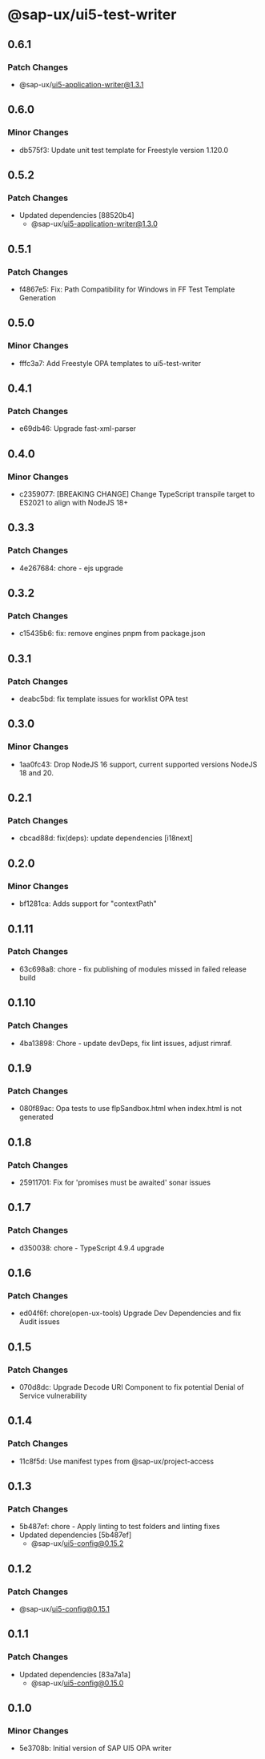 # @sap-ux/ui5-test-writer

## 0.6.1

### Patch Changes

-   @sap-ux/ui5-application-writer@1.3.1

## 0.6.0

### Minor Changes

-   db575f3: Update unit test template for Freestyle version 1.120.0

## 0.5.2

### Patch Changes

-   Updated dependencies [88520b4]
    -   @sap-ux/ui5-application-writer@1.3.0

## 0.5.1

### Patch Changes

-   f4867e5: Fix: Path Compatibility for Windows in FF Test Template Generation

## 0.5.0

### Minor Changes

-   fffc3a7: Add Freestyle OPA templates to ui5-test-writer

## 0.4.1

### Patch Changes

-   e69db46: Upgrade fast-xml-parser

## 0.4.0

### Minor Changes

-   c2359077: [BREAKING CHANGE] Change TypeScript transpile target to ES2021 to align with NodeJS 18+

## 0.3.3

### Patch Changes

-   4e267684: chore - ejs upgrade

## 0.3.2

### Patch Changes

-   c15435b6: fix: remove engines pnpm from package.json

## 0.3.1

### Patch Changes

-   deabc5bd: fix template issues for worklist OPA test

## 0.3.0

### Minor Changes

-   1aa0fc43: Drop NodeJS 16 support, current supported versions NodeJS 18 and 20.

## 0.2.1

### Patch Changes

-   cbcad88d: fix(deps): update dependencies [i18next]

## 0.2.0

### Minor Changes

-   bf1281ca: Adds support for "contextPath"

## 0.1.11

### Patch Changes

-   63c698a8: chore - fix publishing of modules missed in failed release build

## 0.1.10

### Patch Changes

-   4ba13898: Chore - update devDeps, fix lint issues, adjust rimraf.

## 0.1.9

### Patch Changes

-   080f89ac: Opa tests to use flpSandbox.html when index.html is not generated

## 0.1.8

### Patch Changes

-   25911701: Fix for 'promises must be awaited' sonar issues

## 0.1.7

### Patch Changes

-   d350038: chore - TypeScript 4.9.4 upgrade

## 0.1.6

### Patch Changes

-   ed04f6f: chore(open-ux-tools) Upgrade Dev Dependencies and fix Audit issues

## 0.1.5

### Patch Changes

-   070d8dc: Upgrade Decode URI Component to fix potential Denial of Service vulnerability

## 0.1.4

### Patch Changes

-   11c8f5d: Use manifest types from @sap-ux/project-access

## 0.1.3

### Patch Changes

-   5b487ef: chore - Apply linting to test folders and linting fixes
-   Updated dependencies [5b487ef]
    -   @sap-ux/ui5-config@0.15.2

## 0.1.2

### Patch Changes

-   @sap-ux/ui5-config@0.15.1

## 0.1.1

### Patch Changes

-   Updated dependencies [83a7a1a]
    -   @sap-ux/ui5-config@0.15.0

## 0.1.0

### Minor Changes

-   5e3708b: Initial version of SAP UI5 OPA writer
